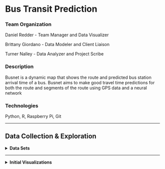 # Bus Transit Prediction

<h3>Team Organization</h3>

Daniel Redder - Team Manager and Data Visualizer

Brittany Giordano - Data Modeler and Client Liaison

Turner Nalley - Data Analyzer and Project Scribe
 
<h3>Description</h3> 

Busnet is a dynamic map that shows the route and predicted bus station arrival time of a bus. Busnet aims to make good travel time predictions for both the route and segments of the route using GPS data and a neural network
 
<h3>Technologies</h3> 

Python, R, Raspberry Pi, Git

----


<h2>Data Collection & Exploration</h2>



<details>
 <summary><strong>Data Sets</strong></summary>
  
  
  <h2>Live Marta Bus Data</h2>
 
  
  | Adherence | block_abbr | block_id | direction | last_updated | latitude | longitude | route | stop_id | timepoint | trip_id | vehicle |
| --- | ----------- | -------- | ------------ | -----------| -----------| -----------| -----------| -----------| -----------| -----------| -----------| 
| 0 |	39-7 |	341 |	Southbound |	2021-02-15 6:33:31 |	33.7837368 |	-84.267377 |	6 |	901155 |	Inman Park Station (North Loop) |	7035213 |	1530|

*figure 1*
  
  
  The data seen in *figure 1* is a sample of the live data we are collecting from marta. To do this we are using the [bus-transit](https://github.com/itsmarta/marta-python) python library to access marta's restfull api. The fields generated from this api vary slightly from the posted GTFS. \#TODO look into this

<details><summary><strong>Field Definitions</strong></summary>
  
  \
  **Adherence** :  Identifies if arrival and departure times are adhered to by the vehicle or if they are aproximate  ( 0 approximate, 1 or empty times are exact)
  
  
  **block_abbr** : ? \#TODO
  
  
  **block_id** : An id corresponding to the "block" the current trip resides in. A block is a set of trips made with the same vehicle (may or may not be distinct to one day)
  
  
  **direction** : Appears to be a String representing the current heading of the bus
  
  **last_updated** : The time data was last reported from the bus
  
  **latitude** : a decimal degree between -90.0 and 90.0 representing the latitude of the bus
  
  
  **longitude** : a decimal degree between -180.0 and 180.0 representing the longitude of the bus
  
  
  **route** : may be related to routeID \#TODO 
  
  
  **stop_id** : Identifies a serviced stop. Unclear if next stop or last stop.
  
  
  **timepoint** : Current Street of bus
  
  
  **trip_id** : Identifies the current trip (unclear what a trip includes)
  
  
  **vehicle** : ?  (not included in gtfs but presumably vehicle id)
  
  </details>

  
  <h2>GTFS Data</h2>
  
  GTFS or General Transit Feed Specification is a standard data format used for transportation data. This data provides all the organizational information that links feed data to specific buses, routes, and stops. The documentation for this data including field specifications can be found here "[GTFS-Reference-Data](https://developers.google.com/transit/gtfs/reference#stop_timestxt)". MARTA's 2020 implementation of GTFS can be found [here](https://www.itsmarta.com/app-developer-resources.aspx) in the form of a zip folder with the following files inside. 


**agency**:

  | agency_id | agency_name | agency_url | agency_timezone | agency_lang | agency_phone | agency_email | 
| --- | ----------- | -------- | ------------ | -----------| -----------| -----------|
| MARTA |	Metropolitan Atlanta Rapid Transit Authority |	http://www.itsmarta.com |	America/New_York |	en |	(404)848-5000 |	custserv@itsmarta.com  |	


**calendar**:

  | service_id | monday | tuesday | wednesday | thursday | friday | saturday | sunday | start-date | end-date |
| --- | ----------- | -------- | ------------ | -----------| -----------| -----------| -------| ---------| ---------|
| 2 |	0 |	0 |	0 |	0 |	0 | 0 |	0 | 20201205 | 20210423 |

**calendar_dates**:

  | service_id | date | exception_type | 
| --- | ----------- | -------- | 
| 20 |	20201224 |	1 |	

**routes**:

 | route_id | route_short_name | route_long_name | route_desc | route_type | route_url | route_text_color | 
| --- | ----------- | -------- | ------------ | -----------| -----------| -----------| 
| 14901 |	2 |	Ponce de Leon Avenue / Druid Hills |	 |	3 |	 | 00FF00 |	

**shapes**:

 | shape_id | shape_pt_lat | shape_pt_lon | shape_pt_sequence | 
| --- | ----------- | -------- | ------------ | 
| 117337 | 33.569089999999996 |	-84.40324|	1 |	

**stop_times**:

 | trip_id | arrival_time | departure_time | stop_id | stop_sequence |
 | --------- | -------- | ------------- | ----- | ------- |
 | 6190019 | 25:20:00 | 25:20:00 | 907960 | 1 |
 
**stops**:

 | stop_id | stop_code | stop_name | stop_lat | stop_lon |
 | --------- | -------- | ------------- | ----- | ------ |
 | 900142 | 99330 | CASCADE AVE SW @ ORLANDO ST SW| 33.727827 | -84.443085 |

**trips**:

| route_id | service_id | trip_id | trip_headsign | direction_id | block_id | shape_id |
| --------- | -------- | ------- | -------------- | --------- | ------- | ------ |
| 14974 | 3 | 6181301 | AUBURN AVE-PEACHTREE CTR-OLYMPIC PARK | 0 | 1031187 | 87791 |
 
 <h2>Gwinnett County Transit Feeds</h2>
 
The data found [here](https://transitfeeds.com/p/gwinnett-county-transit/862) contains historical GTFS data for Gwinnett County Transit system. This data includes information containing stops, stop times, and timetables. This data is a branch of GTFS data, and similarly the information including field specifications can be found here [GTFS-Reference-Data](https://developers.google.com/transit/gtfs/reference#stop_timestxt).


</details>

----


<details><summary><strong>Initial Visualizations</strong></summary>
 
 
 
 
 
 
 
 </details>










